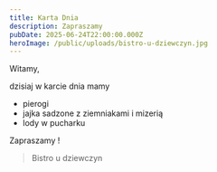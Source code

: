 ```yaml
---
title: Karta Dnia
description: Zapraszamy
pubDate: 2025-06-24T22:00:00.000Z
heroImage: /public/uploads/bistro-u-dziewczyn.jpg
---
```


Witamy,

dzisiaj w karcie dnia mamy

* pierogi
* jajka sadzone z ziemniakami i mizerią
* lody w pucharku

Zapraszamy !

> Bistro u dziewczyn
